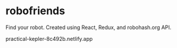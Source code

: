 # robofriends

Find your robot. Created using React, Redux, and robohash.org API.

practical-kepler-8c492b.netlify.app
